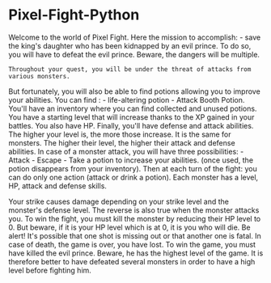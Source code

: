 # Pixel-Fight-Python

Welcome to the world of Pixel Fight. 
Here the mission to accomplish: - save the king's daughter who has been kidnapped by an evil prince. To do so, you will have to defeat the evil prince. 
Beware, the dangers will be multiple. 

	Throughout your quest, you will be under the threat of attacks from various monsters.
 But fortunately, you will also be able to find potions allowing you to improve your abilities. You can find : - life-altering potion - Attack Booth Potion. You'll have an inventory where you can find collected and unused potions.
	You have a starting level that will increase thanks to the XP gained in your battles. You also have HP. Finally, you'll have defense and attack abilities. The higher your level is, the more those increase. It is the same for monsters. The higher their level, the higher their attack and defense abilities. 
	In case of a monster attack, you will have three possibilities: -Attack - Escape - Take a potion to increase your abilities. (once used, the potion disappears from your inventory). Then at each turn of the fight: you can do only one action (attack or drink a potion). Each monster has a level, HP, attack and defense skills.
 
 Your strike causes damage depending on your strike level and the monster's defense level. The reverse is also true when the monster attacks you.
	 To win the fight, you must kill the monster by reducing their HP level to 0. But beware, if it is your HP level which is at 0, it is you who will die. Be alert! It's possible that one shot is missing out or that another one is fatal.
In case of death, the game is over, you have lost. 
	To win the game, you must have killed the evil prince. Beware, he has the highest level of the game. It is therefore better to have defeated several monsters in order to have a high level before fighting him.
